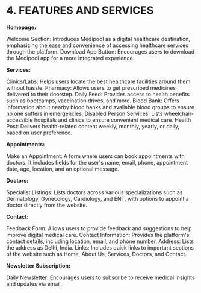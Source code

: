 # **4. FEATURES AND SERVICES**
**Homepage:**

Welcome Section: Introduces Medipool as a digital healthcare destination, emphasizing the ease and convenience of accessing healthcare services through the platform.
Download App Button: Encourages users to download the Medipool app for a more integrated experience.

**Services:**

Clinics/Labs: Helps users locate the best healthcare facilities around them without hassle.
Pharmacy: Allows users to get prescribed medicines delivered to their doorstep.
Daily Feed: Provides access to health benefits such as bootcamps, vaccination drives, and more.
Blood Bank: Offers information about nearby blood banks and available blood groups to ensure no one suffers in emergencies.
Disabled Person Services: Lists wheelchair-accessible hospitals and clinics to ensure convenient medical care.
Health Post: Delivers health-related content weekly, monthly, yearly, or daily, based on user preference.

**Appointments:**

Make an Appointment: A form where users can book appointments with doctors. It includes fields for the user's name, email, phone, appointment date, age, location, and an optional message.

**Doctors:**

Specialist Listings: Lists doctors across various specializations such as Dermatology, Gynecology, Cardiology, and ENT, with options to appoint a doctor directly from the website.

**Contact:**

Feedback Form: Allows users to provide feedback and suggestions to help improve digital medical care.
Contact Information: Provides the platform's contact details, including location, email, and phone number.
Address: Lists the address as Delhi, India.
Links: Includes quick links to important sections of the website such as Home, About Us, Services, Doctors, and Contact.

**Newsletter Subscription:**

Daily Newsletter: Encourages users to subscribe to receive medical insights and updates via email.
